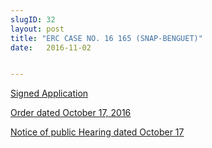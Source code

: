```yaml
---
slugID: 32
layout: post
title: "ERC CASE NO. 16 165 (SNAP-BENGUET)"
date:   2016-11-02 


---
```

<a href='https://res.cloudinary.com/snapcloud/image/upload/news/2016/Application-ASPA-Benguet_1.pdf'>Signed Application</a>


<a href='https://res.cloudinary.com/snapcloud/image/upload/news/2016/ERC-Order-ERC-Case-no.-2016-165-RC.pdf'>Order dated October 17, 2016</a>


<a href='https://res.cloudinary.com/snapcloud/image/upload/news/2016/Notice-of-Hearing_-ERC-Case-No.-2016-165RC.pdf'>Notice of public Hearing dated October 17</a>

